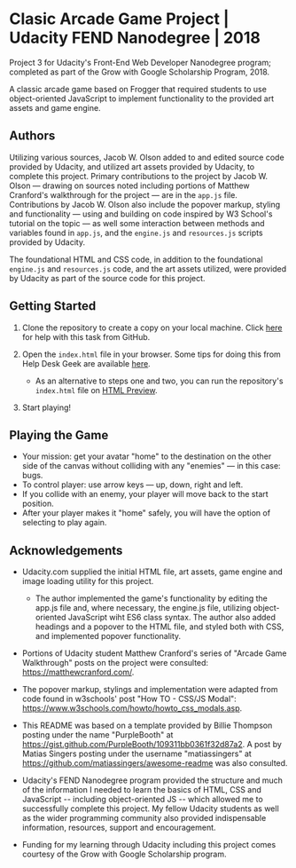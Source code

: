 # Clasic Arcade Game Project | Udacity FEND Nanodegree | 2018
Project 3 for Udacity's Front-End Web Developer Nanodegree program; completed as part of the Grow with Google Scholarship Program, 2018.

A classic arcade game based on Frogger that required students to use object-oriented JavaScript to implement functionality to the provided art assets and game engine.

## Authors

Utilizing various sources, Jacob W. Olson added to and edited source code provided by Udacity, and utilized art assets provided by Udacity, to complete this project. Primary contributions to the project by Jacob W. Olson — drawing on sources noted including portions of Matthew Cranford's walkthrough for the project — are in the `app.js` file. Contributions by Jacob W. Olson also include the popover markup, styling and functionality — using and building on code inspired by W3 School's tutorial on the topic — as well some interaction between methods and variables found in `app.js`, and the `engine.js` and `resources.js` scripts provided by Udacity.

The foundational HTML and CSS code, in addition to the foundational `engine.js` and `resources.js` code, and the art assets utilized, were provided by Udacity as part of the source code for this project.

## Getting Started

1. Clone the repository to create a copy on your local machine. Click [here](https://help.github.com/articles/cloning-a-repository/ "GitHub Help — Clone a Repository") for help with this task from GitHub.

2. Open the `index.html` file in your browser. Some tips for doing this from Help Desk Geek are available [here](https://helpdeskgeek.com/how-to/open-an-html-file-in-google-chrome/ ).

    * As an alternative to steps one and two, you can run the repository's `index.html` file on [HTML Preview](http://htmlpreview.github.io/?https://github.com/jacobwolson/memory_game_project--udacity_fend_nanodegree--grow_with_google_scholarship_program--2018/blob/master/index.html).

3. Start playing!

## Playing the Game

* Your mission: get your avatar "home" to the destination on the other side of the canvas without colliding with any "enemies" — in this case: bugs.
* To control player: use arrow keys — up, down, right and left.
* If you collide with an enemy, your player will move back to the start position.
* After your player makes it "home" safely, you will have the option of selecting to play again.

## Acknowledgements

* Udacity.com supplied the initial HTML file, art assets, game engine and image loading utility for this project.

   * The author implemented the game's functionality by editing the app.js file and, where necessary, the engine.js file, utilizing object-oriented JavaScript wiht ES6 class syntax. The author also added headings and a popover to the HTML file, and styled both with CSS, and implemented popover functionality.

* Portions of Udacity student Matthew Cranford's series of "Arcade Game Walkthrough" posts on the project were consulted: https://matthewcranford.com/.

* The popover markup, stylings and implementation were adapted from code found in w3schools' post "How TO - CSS/JS Modal": https://www.w3schools.com/howto/howto_css_modals.asp.

* This README was based on a template provided by Billie Thompson posting under the name "PurpleBooth" at https://gist.github.com/PurpleBooth/109311bb0361f32d87a2. A post by Matias Singers posting under the username "matiassingers" at https://github.com/matiassingers/awesome-readme was also consulted.

* Udacity's FEND Nanodegree program provided the structure and much of the information I needed to learn the basics of HTML, CSS and JavaScript -- including object-oriented JS -- which allowed me to successfully complete this project. My fellow Udacity students as well as the wider programming community also provided indispensable information, resources, support and encouragement.

* Funding for my learning through Udacity including this project comes courtesy of the Grow with Google Scholarship program.
